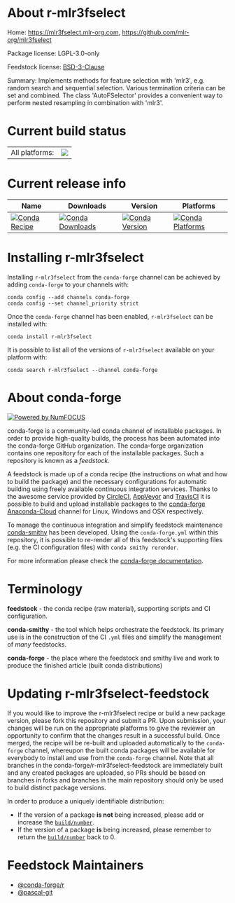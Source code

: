 About r-mlr3fselect
===================

Home: https://mlr3fselect.mlr-org.com, https://github.com/mlr-org/mlr3fselect

Package license: LGPL-3.0-only

Feedstock license: [BSD-3-Clause](https://github.com/conda-forge/r-mlr3fselect-feedstock/blob/master/LICENSE.txt)

Summary: Implements methods for feature selection with 'mlr3', e.g.  random search and sequential selection. Various termination criteria can be set and combined. The class 'AutoFSelector' provides a convenient way to perform nested resampling in combination with 'mlr3'.

Current build status
====================


<table><tr><td>All platforms:</td>
    <td>
      <a href="https://dev.azure.com/conda-forge/feedstock-builds/_build/latest?definitionId=11745&branchName=master">
        <img src="https://dev.azure.com/conda-forge/feedstock-builds/_apis/build/status/r-mlr3fselect-feedstock?branchName=master">
      </a>
    </td>
  </tr>
</table>

Current release info
====================

| Name | Downloads | Version | Platforms |
| --- | --- | --- | --- |
| [![Conda Recipe](https://img.shields.io/badge/recipe-r--mlr3fselect-green.svg)](https://anaconda.org/conda-forge/r-mlr3fselect) | [![Conda Downloads](https://img.shields.io/conda/dn/conda-forge/r-mlr3fselect.svg)](https://anaconda.org/conda-forge/r-mlr3fselect) | [![Conda Version](https://img.shields.io/conda/vn/conda-forge/r-mlr3fselect.svg)](https://anaconda.org/conda-forge/r-mlr3fselect) | [![Conda Platforms](https://img.shields.io/conda/pn/conda-forge/r-mlr3fselect.svg)](https://anaconda.org/conda-forge/r-mlr3fselect) |

Installing r-mlr3fselect
========================

Installing `r-mlr3fselect` from the `conda-forge` channel can be achieved by adding `conda-forge` to your channels with:

```
conda config --add channels conda-forge
conda config --set channel_priority strict
```

Once the `conda-forge` channel has been enabled, `r-mlr3fselect` can be installed with:

```
conda install r-mlr3fselect
```

It is possible to list all of the versions of `r-mlr3fselect` available on your platform with:

```
conda search r-mlr3fselect --channel conda-forge
```


About conda-forge
=================

[![Powered by
NumFOCUS](https://img.shields.io/badge/powered%20by-NumFOCUS-orange.svg?style=flat&colorA=E1523D&colorB=007D8A)](https://numfocus.org)

conda-forge is a community-led conda channel of installable packages.
In order to provide high-quality builds, the process has been automated into the
conda-forge GitHub organization. The conda-forge organization contains one repository
for each of the installable packages. Such a repository is known as a *feedstock*.

A feedstock is made up of a conda recipe (the instructions on what and how to build
the package) and the necessary configurations for automatic building using freely
available continuous integration services. Thanks to the awesome service provided by
[CircleCI](https://circleci.com/), [AppVeyor](https://www.appveyor.com/)
and [TravisCI](https://travis-ci.com/) it is possible to build and upload installable
packages to the [conda-forge](https://anaconda.org/conda-forge)
[Anaconda-Cloud](https://anaconda.org/) channel for Linux, Windows and OSX respectively.

To manage the continuous integration and simplify feedstock maintenance
[conda-smithy](https://github.com/conda-forge/conda-smithy) has been developed.
Using the ``conda-forge.yml`` within this repository, it is possible to re-render all of
this feedstock's supporting files (e.g. the CI configuration files) with ``conda smithy rerender``.

For more information please check the [conda-forge documentation](https://conda-forge.org/docs/).

Terminology
===========

**feedstock** - the conda recipe (raw material), supporting scripts and CI configuration.

**conda-smithy** - the tool which helps orchestrate the feedstock.
                   Its primary use is in the construction of the CI ``.yml`` files
                   and simplify the management of *many* feedstocks.

**conda-forge** - the place where the feedstock and smithy live and work to
                  produce the finished article (built conda distributions)


Updating r-mlr3fselect-feedstock
================================

If you would like to improve the r-mlr3fselect recipe or build a new
package version, please fork this repository and submit a PR. Upon submission,
your changes will be run on the appropriate platforms to give the reviewer an
opportunity to confirm that the changes result in a successful build. Once
merged, the recipe will be re-built and uploaded automatically to the
`conda-forge` channel, whereupon the built conda packages will be available for
everybody to install and use from the `conda-forge` channel.
Note that all branches in the conda-forge/r-mlr3fselect-feedstock are
immediately built and any created packages are uploaded, so PRs should be based
on branches in forks and branches in the main repository should only be used to
build distinct package versions.

In order to produce a uniquely identifiable distribution:
 * If the version of a package **is not** being increased, please add or increase
   the [``build/number``](https://docs.conda.io/projects/conda-build/en/latest/resources/define-metadata.html#build-number-and-string).
 * If the version of a package **is** being increased, please remember to return
   the [``build/number``](https://docs.conda.io/projects/conda-build/en/latest/resources/define-metadata.html#build-number-and-string)
   back to 0.

Feedstock Maintainers
=====================

* [@conda-forge/r](https://github.com/conda-forge/r/)
* [@pascal-git](https://github.com/pascal-git/)

